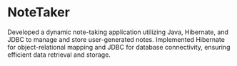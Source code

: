# NoteTaker
Developed a dynamic note-taking application utilizing Java, Hibernate, and JDBC to manage and store user-generated notes.  Implemented Hibernate for object-relational mapping and  JDBC for database connectivity, ensuring efficient data retrieval  and storage.
